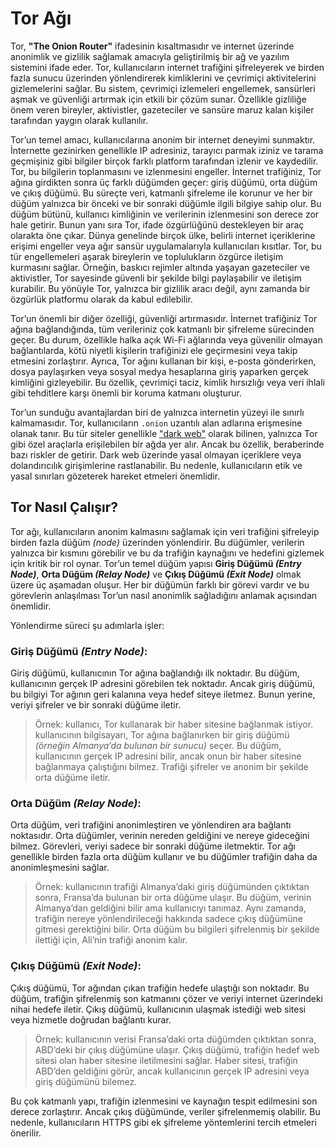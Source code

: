 <!-- NOTLAR 
 - Bu içerik bilgi içerikli makale olacaktır.
 - Tablo eklemeyi unutmayın 
 - Uygun görseller eklemeyi unutmayın.
 - İçerik kuralları ve ekleme yapmak sayfalarını ziyaret edebilirsiniz -->

# Tor Ağı

Tor, **"The Onion Router"** ifadesinin kısaltmasıdır ve internet üzerinde anonimlik ve gizlilik sağlamak amacıyla geliştirilmiş bir ağ ve yazılım sistemini ifade eder. Tor, kullanıcıların internet trafiğini şifreleyerek ve birden fazla sunucu üzerinden yönlendirerek kimliklerini ve çevrimiçi aktivitelerini gizlemelerini sağlar. Bu sistem, çevrimiçi izlemeleri engellemek, sansürleri aşmak ve güvenliği artırmak için etkili bir çözüm sunar. Özellikle gizliliğe önem veren bireyler, aktivistler, gazeteciler ve sansüre maruz kalan kişiler tarafından yaygın olarak kullanılır.

Tor’un temel amacı, kullanıcılarına anonim bir internet deneyimi sunmaktır. İnternette gezinirken genellikle IP adresiniz, tarayıcı parmak iziniz ve tarama geçmişiniz gibi bilgiler birçok farklı platform tarafından izlenir ve kaydedilir. Tor, bu bilgilerin toplanmasını ve izlenmesini engeller. İnternet trafiğiniz, Tor ağına girdikten sonra üç farklı düğümden geçer: giriş düğümü, orta düğüm ve çıkış düğümü. Bu süreçte veri, katmanlı şifreleme ile korunur ve her bir düğüm yalnızca bir önceki ve bir sonraki düğümle ilgili bilgiye sahip olur. Bu düğüm bütünü, kullanıcı kimliğinin ve verilerinin izlenmesini son derece zor hale getirir. Bunun yanı sıra Tor, ifade özgürlüğünü destekleyen bir araç olarakta öne çıkar. Dünya genelinde birçok ülke, belirli internet içeriklerine erişimi engeller veya ağır sansür uygulamalarıyla kullanıcıları kısıtlar. Tor, bu tür engellemeleri aşarak bireylerin ve toplulukların özgürce iletişim kurmasını sağlar. Örneğin, baskıcı rejimler altında yaşayan gazeteciler ve aktivistler, Tor sayesinde güvenli bir şekilde bilgi paylaşabilir ve iletişim kurabilir. Bu yönüyle Tor, yalnızca bir gizlilik aracı değil, aynı zamanda bir özgürlük platformu olarak da kabul edilebilir.

Tor’un önemli bir diğer özelliği, güvenliği artırmasıdır. İnternet trafiğiniz Tor ağına bağlandığında, tüm verileriniz çok katmanlı bir şifreleme sürecinden geçer. Bu durum, özellikle halka açık Wi-Fi ağlarında veya güvenilir olmayan bağlantılarda, kötü niyetli kişilerin trafiğinizi ele geçirmesini veya takip etmesini zorlaştırır. Ayrıca, Tor ağını kullanan bir kişi, e-posta gönderirken, dosya paylaşırken veya sosyal medya hesaplarına giriş yaparken gerçek kimliğini gizleyebilir. Bu özellik, çevrimiçi taciz, kimlik hırsızlığı veya veri ihlali gibi tehditlere karşı önemli bir koruma katmanı oluşturur.

Tor’un sunduğu avantajlardan biri de yalnızca internetin yüzeyi ile sınırlı kalmamasıdır. Tor, kullanıcıların `.onion` uzantılı alan adlarına erişmesine olanak tanır. Bu tür siteler genellikle ["dark web"](https://guvendekal.org/#/dark_web) olarak bilinen, yalnızca Tor gibi özel araçlarla erişilebilen bir ağda yer alır. Ancak bu özellik, beraberinde bazı riskler de getirir. Dark web üzerinde yasal olmayan içeriklere veya dolandırıcılık girişimlerine rastlanabilir. Bu nedenle, kullanıcıların etik ve yasal sınırları gözeterek hareket etmeleri önemlidir.

## Tor Nasıl Çalışır?

Tor ağı, kullanıcıların anonim kalmasını sağlamak için veri trafiğini şifreleyip birden fazla düğüm _(node)_ üzerinden yönlendirir. Bu düğümler, verilerin yalnızca bir kısmını görebilir ve bu da trafiğin kaynağını ve hedefini gizlemek için kritik bir rol oynar. Tor’un temel düğüm yapısı **Giriş Düğümü _(Entry Node)_**, **Orta Düğüm _(Relay Node)_** ve **Çıkış Düğümü _(Exit Node)_** olmak üzere üç aşamadan oluşur. Her bir düğümün farklı bir görevi vardır ve bu görevlerin anlaşılması Tor’un nasıl anonimlik sağladığını anlamak açısından önemlidir.

Yönlendirme süreci şu adımlarla işler:

### **Giriş Düğümü _(Entry Node)_:**
Giriş düğümü, kullanıcının Tor ağına bağlandığı ilk noktadır. Bu düğüm, kullanıcının gerçek IP adresini görebilen tek noktadır. Ancak giriş düğümü, bu bilgiyi Tor ağının geri kalanına veya hedef siteye iletmez. Bunun yerine, veriyi şifreler ve bir sonraki düğüme iletir.

  > Örnek: kullanıcı, Tor kullanarak bir haber sitesine bağlanmak istiyor. kullanıcının bilgisayarı, Tor ağına bağlanırken bir giriş düğümü _(örneğin Almanya’da bulunan bir sunucu)_ seçer. Bu düğüm, kullanıcının gerçek IP adresini bilir, ancak onun bir haber sitesine bağlanmaya çalıştığını bilmez. Trafiği şifreler ve anonim bir şekilde orta düğüme iletir.

### **Orta Düğüm _(Relay Node)_:**
Orta düğüm, veri trafiğini anonimleştiren ve yönlendiren ara bağlantı noktasıdır. Orta düğümler, verinin nereden geldiğini ve nereye gideceğini bilmez. Görevleri, veriyi sadece bir sonraki düğüme iletmektir. Tor ağı genellikle birden fazla orta düğüm kullanır ve bu düğümler trafiğin daha da anonimleşmesini sağlar.

  > Örnek: kullanıcının trafiği Almanya’daki giriş düğümünden çıktıktan sonra, Fransa’da bulunan bir orta düğüme ulaşır. Bu düğüm, verinin Almanya’dan geldiğini bilir ama kullanıcıyı tanımaz. Aynı zamanda, trafiğin nereye yönlendirileceği hakkında sadece çıkış düğümüne gitmesi gerektiğini bilir. Orta düğüm bu bilgileri şifrelenmiş bir şekilde ilettiği için, Ali’nin trafiği anonim kalır.

### **Çıkış Düğümü _(Exit Node)_:**
Çıkış düğümü, Tor ağından çıkan trafiğin hedefe ulaştığı son noktadır. Bu düğüm, trafiğin şifrelenmiş son katmanını çözer ve veriyi internet üzerindeki nihai hedefe iletir. Çıkış düğümü, kullanıcının ulaşmak istediği web sitesi veya hizmetle doğrudan bağlantı kurar.

  > Örnek: kullanıcının verisi Fransa’daki orta düğümden çıktıktan sonra, ABD’deki bir çıkış düğümüne ulaşır. Çıkış düğümü, trafiğin hedef web sitesi olan haber sitesine iletilmesini sağlar. Haber sitesi, trafiğin ABD’den geldiğini görür, ancak kullanıcının gerçek IP adresini veya giriş düğümünü bilemez.

Bu çok katmanlı yapı, trafiğin izlenmesini ve kaynağın tespit edilmesini son derece zorlaştırır. Ancak çıkış düğümünde, veriler şifrelenmemiş olabilir. Bu nedenle, kullanıcıların HTTPS gibi ek şifreleme yöntemlerini tercih etmeleri önerilir.
